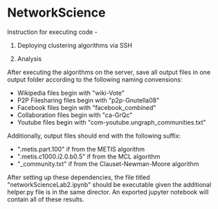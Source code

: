 # NetworkScience

Instruction for executing code -

1. Deploying clustering algorithms via SSH


2. Analysis

After executing the algorithms on the server, save all output files in one output folder according to the following naming convensions:
- Wikipedia files begin with "wiki-Vote"
- P2P Filesharing files begin with "p2p-Gnutella08"
- Facebook files begin with "facebook_combined"
- Collaboration files begin with "ca-GrQc"
- Youtube files begin with "com-youtube.ungraph_communities.txt"

Additionally, output files should end with the following suffix:
- ".metis.part.100" if from the METIS algorithm
- ".metis.c1000.i2.0.b0.5" if from the MCL algorithm
- "_community.txt" if from the Clauset-Newman-Moore algorithm

After setting up these dependencies, the file titled "networkScienceLab2.ipynb" should be executable given the additional helper.py file is in the same director. An exported jupyter notebook will contain all of these results.